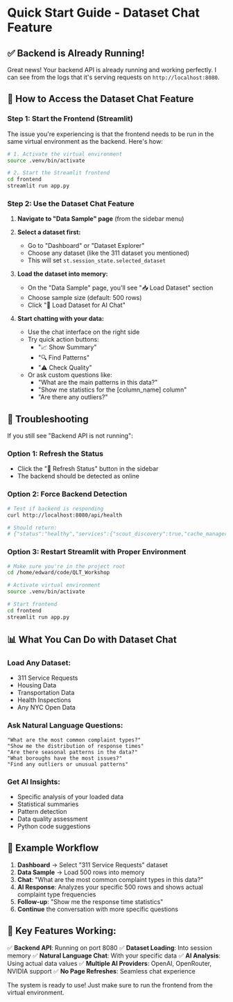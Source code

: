 # Quick Start Guide - Dataset Chat Feature

## ✅ Backend is Already Running!

Great news! Your backend API is already running and working perfectly. I can see from the logs that it's serving requests on `http://localhost:8080`.

## 🚀 How to Access the Dataset Chat Feature

### Step 1: Start the Frontend (Streamlit)

The issue you're experiencing is that the frontend needs to be run in the same virtual environment as the backend. Here's how:

```bash
# 1. Activate the virtual environment
source .venv/bin/activate

# 2. Start the Streamlit frontend
cd frontend
streamlit run app.py
```

### Step 2: Use the Dataset Chat Feature

1. **Navigate to "Data Sample" page** (from the sidebar menu)

2. **Select a dataset first:**
   - Go to "Dashboard" or "Dataset Explorer"
   - Choose any dataset (like the 311 dataset you mentioned)
   - This will set `st.session_state.selected_dataset`

3. **Load the dataset into memory:**
   - On the "Data Sample" page, you'll see "📥 Load Dataset" section
   - Choose sample size (default: 500 rows)
   - Click "🚀 Load Dataset for AI Chat"

4. **Start chatting with your data:**
   - Use the chat interface on the right side
   - Try quick action buttons:
     - "📈 Show Summary"
     - "🔍 Find Patterns"
     - "⚠️ Check Quality"
   - Or ask custom questions like:
     - "What are the main patterns in this data?"
     - "Show me statistics for the [column_name] column"
     - "Are there any outliers?"

## 🔧 Troubleshooting

If you still see "Backend API is not running":

### Option 1: Refresh the Status
- Click the "🔄 Refresh Status" button in the sidebar
- The backend should be detected as online

### Option 2: Force Backend Detection
```bash
# Test if backend is responding
curl http://localhost:8080/api/health

# Should return:
# {"status":"healthy","services":{"scout_discovery":true,"cache_manager":true,"ai_functionality":false}...}
```

### Option 3: Restart Streamlit with Proper Environment
```bash
# Make sure you're in the project root
cd /home/edward/code/QLT_Workshop

# Activate virtual environment
source .venv/bin/activate

# Start frontend
cd frontend
streamlit run app.py
```

## 📊 What You Can Do with Dataset Chat

### Load Any Dataset:
- 311 Service Requests
- Housing Data
- Transportation Data
- Health Inspections
- Any NYC Open Data

### Ask Natural Language Questions:
```
"What are the most common complaint types?"
"Show me the distribution of response times"
"Are there seasonal patterns in the data?"
"What boroughs have the most issues?"
"Find any outliers or unusual patterns"
```

### Get AI Insights:
- Specific analysis of your loaded data
- Statistical summaries
- Pattern detection
- Data quality assessment
- Python code suggestions

## 🎯 Example Workflow

1. **Dashboard** → Select "311 Service Requests" dataset
2. **Data Sample** → Load 500 rows into memory
3. **Chat**: "What are the most common complaint types in this data?"
4. **AI Response**: Analyzes your specific 500 rows and shows actual complaint type frequencies
5. **Follow-up**: "Show me the response time statistics"
6. **Continue** the conversation with more specific questions

## 📝 Key Features Working:

✅ **Backend API**: Running on port 8080
✅ **Dataset Loading**: Into session memory
✅ **Natural Language Chat**: With your specific data
✅ **AI Analysis**: Using actual data values
✅ **Multiple AI Providers**: OpenAI, OpenRouter, NVIDIA support
✅ **No Page Refreshes**: Seamless chat experience

The system is ready to use! Just make sure to run the frontend from the virtual environment.